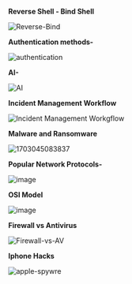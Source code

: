 <b>Reverse Shell - Bind Shell</b>

![Reverse-Bind](https://github.com/loadingbadbeat/Information/assets/45952458/81caa0fa-9d7b-4546-a331-c50830891d41)

<b>Authentication methods-</b>

![authentication](https://github.com/loadingbadbeat/Information/assets/45952458/e77811f3-3932-4e3d-b62f-bd98d0de4346)

<b>AI-</b>

![AI](https://github.com/loadingbadbeat/Information/assets/45952458/2b46d08f-f49c-4eee-9b52-badc1394567f)

<b>Incident Management Workflow</b>

![Incident Management Workgflow](https://github.com/loadingbadbeat/Information/assets/45952458/1db56752-b8f5-470f-b80f-2ad45d66b5c4)

<b>Malware and Ransomware</b>

![1703045083837](https://github.com/loadingbadbeat/Information/assets/45952458/36e7098a-3b35-4e34-ab28-cca11ea03574)


<b>Popular Network Protocols- </b>

![image](https://github.com/loadingbadbeat/Information/assets/45952458/7b16305b-8eed-4ec4-8a17-c228c29f220d)


<b>OSI Model</b>

![image](https://github.com/loadingbadbeat/Information/assets/45952458/076a023f-e139-42b4-93a1-8ff142e78085)


<b>Firewall vs Antivirus</b> 

![Firewall-vs-AV](https://github.com/loadingbadbeat/Information/assets/45952458/9380146a-1b71-4266-82d0-b6e284e276ab)

<b>Iphone Hacks</b>

![apple-spywre](https://github.com/loadingbadbeat/Information/assets/45952458/bf6cb25d-bb76-468a-a077-1447db951f9d)

